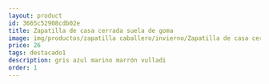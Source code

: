 ```yaml
---
layout: product
id: 3665c52908cdb02e
title: Zapatilla de casa cerrada suela de goma 
image: img/productos/zapatilla caballero/invierno/Zapatilla de casa cerrada suela de goma =26=destacado1=gris azul marino marrón vulladi.webp
price: 26
tags: destacado1
description: gris azul marino marrón vulladi
order: 1
---
```

